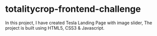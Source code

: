 # totalitycrop-frontend-challenge
In this project, I have created Tesla Landing Page with image slider, The project is built using HTML5, CSS3 &amp; Javascript.
